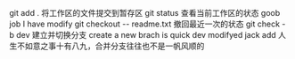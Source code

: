git add . 将工作区的文件提交到暂存区
git status 查看当前工作区的状态
goob job
I have modify
git checkout -- readme.txt 撤回最近一次的状态
git check -b dev 建立并切换分支
create a new brach is quick
dev modifyed
jack add 人生不如意之事十有八九，合并分支往往也不是一帆风顺的
